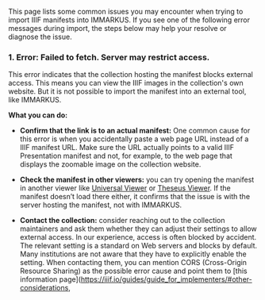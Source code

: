 This page lists some common issues you may encounter when trying to import IIIF manifests into IMMARKUS. If you see one of the following error messages during import, the steps below may help your resolve or diagnose the issue.

### 1. Error: __Failed to fetch. Server may restrict access.__

This error indicates that the collection hosting the manifest blocks external access. This means you can view the IIIF images in the collection's own website. But it is not possible to import the manifest into an external tool, like IMMARKUS.

__What you can do:__

- __Confirm that the link is to an actual manifest:__ One common cause for this error is when you accidentally paste a web page URL instead of a IIIF manifest URL. Make sure the URL actually points to a valid IIIF Presentation manifest and not, for example, to the web page that displays the zoomable image on the collection website.

- __Check the manifest in other viewers:__ you can try opening the manifest in another viewer like [Universal Viewer](https://universalviewer.io/) or [Theseus Viewer](https://theseusviewer.org/). If the manifest doesn’t load there either, it confirms that the issue is with the server hosting the manifest, not with IMMARKUS.

- __Contact the collection:__ consider reaching out to the collection maintainers and ask them whether they can adjust their settings to allow external access. In our experience, access is often blocked by accident. The relevant setting is a standard on Web servers and blocks by default. Many institutions are not aware that they have to explicitly enable the setting. When contacting them, you can mention CORS (Cross-Origin Resource Sharing) as the possible error cause and point them to [this information page](https://iiif.io/guides/guide_for_implementers/#other-considerations,



